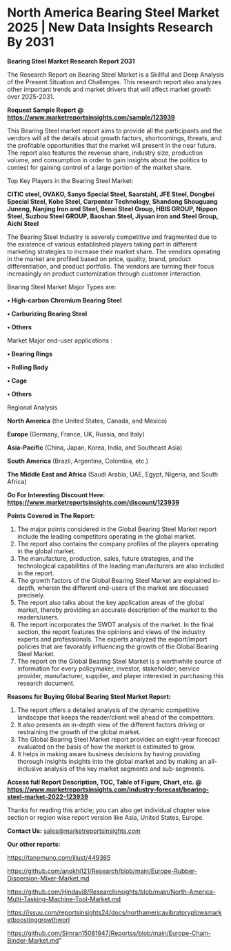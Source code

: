 # North America Bearing Steel Market 2025 | New Data Insights Research By 2031

<strong>Bearing Steel Market Research Report 2031</strong>

The Research Report on Bearing Steel Market is a Skillful and Deep Analysis of the Present Situation and Challenges. This research report also analyzes other important trends and market drivers that will affect market growth over 2025-2031.

<strong>Request Sample Report @ <a href=https://www.marketreportsinsights.com/sample/123939>https://www.marketreportsinsights.com/sample/123939</a></strong>

This Bearing Steel market report aims to provide all the participants and the vendors will all the details about growth factors, shortcomings, threats, and the profitable opportunities that the market will present in the near future. The report also features the revenue share, industry size, production volume, and consumption in order to gain insights about the politics to contest for gaining control of a large portion of the market share.

Top Key Players in the Bearing Steel Market:

<strong>CITIC steel, OVAKO, Sanyo Special Steel, Saarstahl, JFE Steel, Dongbei Special Steel, Kobe Steel, Carpenter Technology, Shandong Shouguang Juneng, Nanjing Iron and Steel, Benxi Steel Group, HBIS GROUP, Nippon Steel, Suzhou Steel GROUP, Baoshan Steel, Jiyuan iron and Steel Group, Aichi Steel</strong>

The Bearing Steel Industry is severely competitive and fragmented due to the existence of various established players taking part in different marketing strategies to increase their market share. The vendors operating in the market are profiled based on price, quality, brand, product differentiation, and product portfolio. The vendors are turning their focus increasingly on product customization through customer interaction.

Bearing Steel Market Major Types are:

<strong>• High-carbon Chromium Bearing Steel

• Carburizing Bearing Steel

• Others</strong>

Market Major end-user applications :

<strong>• Bearing Rings

• Rolling Body

• Cage

• Others</strong>

Regional Analysis

</u><strong><b>North America</b></strong> (the United States, Canada, and Mexico)

<strong><b>Europe </b></strong>(Germany, France, UK, Russia, and Italy)

<strong><b>Asia-Pacific</b></strong> (China, Japan, Korea, India, and Southeast Asia)

<strong><b>South America</b></strong> (Brazil, Argentina, Colombia, etc.)

<strong><b>The Middle East and Africa</b></strong> (Saudi Arabia, UAE, Egypt, Nigeria, and South Africa)

<strong>Go For Interesting Discount Here: <a href=https://www.marketreportsinsights.com/discount/123939>https://www.marketreportsinsights.com/discount/123939</a></strong>

<strong>Points Covered in The Report:</strong>
<ol>
  <li>The major points considered in the Global Bearing Steel Market report include the leading competitors operating in the global market.</li>
  <li>The report also contains the company profiles of the players operating in the global market.</li>
  <li>The manufacture, production, sales, future strategies, and the technological capabilities of the leading manufacturers are also included in the report.</li>
  <li>The growth factors of the Global Bearing Steel Market are explained in-depth, wherein the different end-users of the market are discussed precisely.</li>
  <li>The report also talks about the key application areas of the global market, thereby providing an accurate description of the market to the readers/users.</li>
  <li>The report incorporates the SWOT analysis of the market. In the final section, the report features the opinions and views of the industry experts and professionals. The experts analyzed the export/import policies that are favorably influencing the growth of the Global Bearing Steel Market.</li>
  <li>The report on the Global Bearing Steel Market is a worthwhile source of information for every policymaker, investor, stakeholder, service provider, manufacturer, supplier, and player interested in purchasing this research document.</li>
</ol>
<strong>Reasons for Buying Global Bearing Steel Market Report:</strong>

<ol>
  <li>The report offers a detailed analysis of the dynamic competitive landscape that keeps the reader/client well ahead of the competitors.</li>
  <li>It also presents an in-depth view of the different factors driving or restraining the growth of the global market.</li>
  <li>The Global Bearing Steel Market report provides an eight-year forecast evaluated on the basis of how the market is estimated to grow.</li>
  <li>It helps in making aware business decisions by having providing thorough insights insights into the global market and by making an all-inclusive analysis of the key market segments and sub-segments.</li>
</ol>
<strong>Access full Report Description, TOC, Table of Figure, Chart, etc. @ <a href=https://www.marketreportsinsights.com/industry-forecast/bearing-steel-market-2022-123939>https://www.marketreportsinsights.com/industry-forecast/bearing-steel-market-2022-123939</a></strong>


Thanks for reading this article; you can also get individual chapter wise section or region wise report version like Asia, United States, Europe.

<strong>Contact Us:</strong>
sales@marketreportsinsights.com

<strong>Our other reports:</strong>

<a href=https://tanomuno.com/illust/449365>https://tanomuno.com/illust/449365</a>

<a href=https://github.com/anokhi121/Research/blob/main/Europe-Rubber-Dispersion-Mixer-Market.md>https://github.com/anokhi121/Research/blob/main/Europe-Rubber-Dispersion-Mixer-Market.md</a>

<a href=https://github.com/Hindavi8/Researchinsights/blob/main/North-America-Multi-Tasking-Machine-Tool-Market.md>https://github.com/Hindavi8/Researchinsights/blob/main/North-America-Multi-Tasking-Machine-Tool-Market.md</a>

<a href=https://issuu.com/reportsinsights24/docs/northamericavibratoryplowsmarketboostinggrowthworl>https://issuu.com/reportsinsights24/docs/northamericavibratoryplowsmarketboostinggrowthworl</a>

<a href=https://github.com/Simran15081947/Reportss/blob/main/Europe-Chain-Binder-Market.md>https://github.com/Simran15081947/Reportss/blob/main/Europe-Chain-Binder-Market.md</a>"
